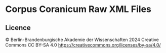 # Corpus Coranicum Raw XML Files

## Licence
© Berlin-Brandenburgische Akademie der Wissenschaften 2024
Creative Commons CC BY-SA 4.0 https://creativecommons.org/licenses/by-sa/4.0/
